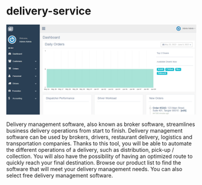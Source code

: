 # delivery-service

<p align="center">
<a href="https://github.com/RababElAmerany94/delivery-service">
<img  alt="Rabab El Amerany Project" title="Rabab Project" src="https://github.com/RababElAmerany94/delivery-service/blob/main/assets/images/site.PNG" />
</a>
</p>

<p align="left">
Delivery management software, also known as broker software, streamlines business delivery operations from start to finish. Delivery management software can be used by brokers, drivers, restaurant delivery, logistics and transportation companies. Thanks to this tool, you will be able to automate the different operations of a delivery, such as distribution, pick-up / collection. You will also have the possibility of having an optimized route to quickly reach your final destination. Browse our product list to find the software that will meet your delivery management needs. You can also select free delivery management software.
</p>
